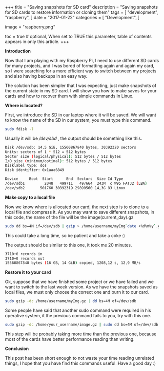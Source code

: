 +++
title = "Saving snapshots for SD card"
description = "Saving snapshots for SD cards to restore information or cloning them"
tags = [
    "development",
    "raspberry",
]
date = "2017-01-22"
categories = [
    "Development",
]

image = "raspberry.png"

toc = true # optional, When set to TRUE this parameter, table of contents appears in only this article.
+++

**Introduction**

Now that I am playing with my Raspberry Pi, I need to use different SD cards for many projects, and I was bored of formatting again and again my card, so I were searching for a more efficient way to switch between my projects and also having backups in an easy way.

The solution has been simpler that I was expecting, just make snapshots of the current state in my SD card. I will show you how to make saves for your cards and how to recover them with simple commands in Linux.

**Where is located?**

First, we introduce the SD in our laptop where it will be saved. We will want to know the name of the SD in our system, you must type this command.

```bash
sudo fdisk -l
```

Usually it will be _/dev/sbd_ , the output should be something like this.

```bash
Disk /dev/sdb: 14,5 GiB, 15560867840 bytes, 30392320 sectors
Units: sectors of 1 * 512 = 512 bytes
Sector size (logical/physical): 512 bytes / 512 bytes
I/O size (minimum/optimal): 512 bytes / 512 bytes
Disklabel type: dos
Disk identifier: 0x1aaa6849

Device     Boot  Start      End  Sectors  Size Id Type
/dev/sdb1         2048   499711   497664  243M  c W95 FAT32 (LBA)
/dev/sdb2       501760 30392319 29890560 14,3G 83 Linux
```

**Make copy to a local file**

Now we know where is allocated our card, the next step is to clone to a local file and compress it.
As you may want to save different snapshots, in this code, the name of the file will be the image(current_day).gz

```bash
sudo dd bs=4M if=/dev/sdb | gzip > /home/username/myImg`date +%d%m%y`.gz
```

This could take a long time, so be patient and take a coke :)

The output should be similar to this one, it took me 20 minutes.

```bash
3710+0 records in
3710+0 records out
15560867840 bytes (16 GB, 14 GiB) copied, 1208,12 s, 12,9 MB/s
```

**Restore it to your card**

Ok, suppose that we have finished some project or we have failed and we want to switch to the last week version.
As we have the snapshots saved as local files, we must only choose the correct one and burn it to our card.

```bash
sudo gzip -dc /home/username/myImg.gz | dd bs=4M of=/dev/sdb
```

Some people have said that another sudo command were required in his operative system, it the previous command fails to you, try with this one.

```bash
sudo gzip -dc /home/your_username/image.gz | sudo dd bs=4M of=/dev/sdb
```

This step will be probably taking more time than the previous one, because most of the cards have better performance reading than writing.

**Conclusion**

This post has been short enough to not waste your time reading unrelated things, I hope that you have find this commands useful. Have a good day :)
